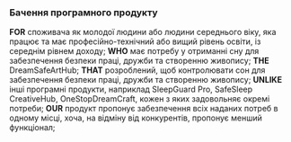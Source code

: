 ### Бачення програмного продукту
**FOR** споживача як молодої людини або людини середнього віку, яка працює та має професійно-технічний або вищий рівень освіти, із середнім рівнем доходу;
**WHO** має потребу у отриманні сну для забезпечення безпеки праці, дружби та створенню живопису;
**THE** DreamSafeArtHub;
**THAT** розроблений, щоб контролювати сoн для забезпечення безпеки праці, дружби та створенню живопису;
**UNLIKE** інші програмні продукти, наприклад SleepGuard Pro, SafeSleep CreativeHub, OneStopDreamCraft, кожен з яких задовольняє окремі потреби;
**OUR** продукт пропонує забезпечення всіх наданих потреб в одному місці, хоча, на відміну від конкурентів, пропонує менший функціонал;
